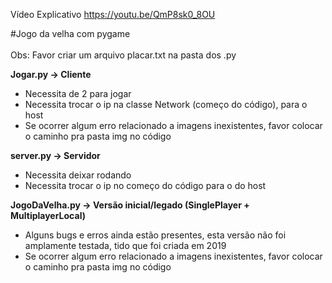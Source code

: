 <head>

 Vídeo Explicativo
 https://youtu.be/QmP8sk0_8OU
 
#Jogo da velha com pygame <br><br>
Obs: Favor criar um arquivo placar.txt na pasta dos .py

</head>

<body>

 <b>Jogar.py -> Cliente</b>  <br>
<ul>
<li>Necessita de 2 para jogar <br>
<li>Necessita trocar o ip na classe Network (começo do código), para o host <br>
<li>Se ocorrer algum erro relacionado a imagens inexistentes, favor colocar o caminho pra pasta img no código <br>
</ul>

 <b>server.py -> Servidor</b>  <br>
 <ul>
 <li>Necessita deixar rodando <br>
 <li>Necessita trocar o ip no começo do código para o do host <br>
 </ul>
 
<b>JogoDaVelha.py -> Versão inicial/legado (SinglePlayer + MultiplayerLocal)</b>  <br>
 <ul>
 <li>Alguns bugs e erros ainda estão presentes, esta versão não foi amplamente testada, tido que foi criada em 2019 <br>
 <li>Se ocorrer algum erro relacionado a imagens inexistentes, favor colocar o caminho pra pasta img no código <br>
</ul>
 
 </body>
